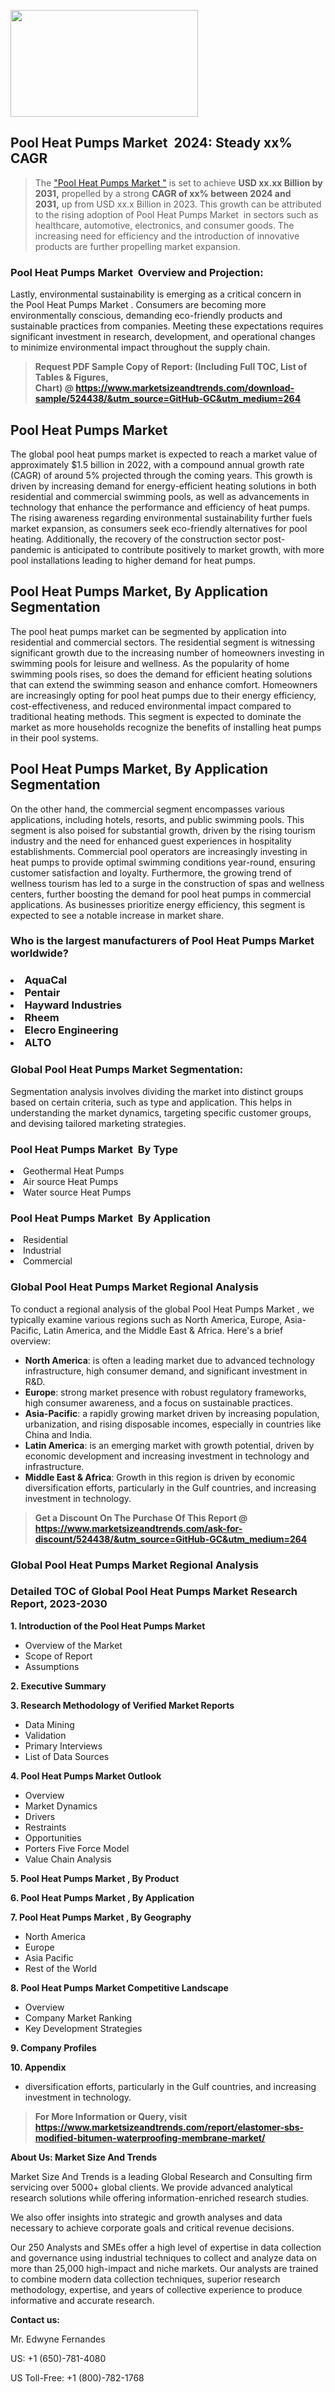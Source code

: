 <p><img class="alignnone size-medium wp-image-20088" src="https://ffe5etoiles.com/wp-content/uploads/2024/12/MST1-300x171.png" alt="" width="300" height="171" /></p><h2 id="ember46" class="ember-view reader-text-block__heading-2">Pool Heat Pumps Market &nbsp;2024: Steady&nbsp;xx% CAGR</h2><blockquote id="ember47" class="ember-view reader-text-block__blockquote">The&nbsp;<a class="app-aware-link " href="https://www.marketsizeandtrends.com/download-sample/524438/&utm_source=GitHub-GC&utm_medium=264" target="_blank" data-test-app-aware-link="">"Pool Heat Pumps Market "</a>&nbsp;is set to achieve&nbsp;<strong>USD&nbsp;xx.xx&nbsp;Billion by 2031,</strong>&nbsp;propelled by a strong&nbsp;<strong>CAGR of&nbsp;xx% between 2024 and 2031,</strong>&nbsp;up from USD xx.x Billion in 2023. This growth can be attributed to the rising adoption of&nbsp;Pool Heat Pumps Market &nbsp;in sectors such as healthcare, automotive, electronics, and consumer goods. The increasing need for efficiency and the introduction of innovative products are further propelling market expansion.</blockquote><h3 id="ember48" class="ember-view reader-text-block__heading-3">Pool Heat Pumps Market &nbsp;Overview and Projection:</h3><p id="ember49" class="ember-view reader-text-block__paragraph">Lastly, environmental sustainability is emerging as a critical concern in the&nbsp;Pool Heat Pumps Market . Consumers are becoming more environmentally conscious, demanding eco-friendly products and sustainable practices from companies. Meeting these expectations requires significant investment in research, development, and operational changes to minimize environmental impact throughout the supply chain.</p><blockquote id="ember50" class="ember-view reader-text-block__blockquote"><strong>Request PDF Sample Copy of Report: (Including Full TOC, List of Tables &amp; Figures, Chart)&nbsp;@&nbsp;<strong><a href="https://www.marketsizeandtrends.com/download-sample/524438/&utm_source=GitHub-GC&utm_medium=264" target="_blank">https://www.marketsizeandtrends.com/download-sample/524438/&utm_source=GitHub-GC&utm_medium=264</a></strong></strong></blockquote><h3 class=""> <h2>Pool Heat Pumps Market</h2><p>The global pool heat pumps market is expected to reach a market value of approximately $1.5 billion in 2022, with a compound annual growth rate (CAGR) of around 5% projected through the coming years. This growth is driven by increasing demand for energy-efficient heating solutions in both residential and commercial swimming pools, as well as advancements in technology that enhance the performance and efficiency of heat pumps. The rising awareness regarding environmental sustainability further fuels market expansion, as consumers seek eco-friendly alternatives for pool heating. Additionally, the recovery of the construction sector post-pandemic is anticipated to contribute positively to market growth, with more pool installations leading to higher demand for heat pumps.</p><h2>Pool Heat Pumps Market, By Application Segmentation</h2><p>The pool heat pumps market can be segmented by application into residential and commercial sectors. The residential segment is witnessing significant growth due to the increasing number of homeowners investing in swimming pools for leisure and wellness. As the popularity of home swimming pools rises, so does the demand for efficient heating solutions that can extend the swimming season and enhance comfort. Homeowners are increasingly opting for pool heat pumps due to their energy efficiency, cost-effectiveness, and reduced environmental impact compared to traditional heating methods. This segment is expected to dominate the market as more households recognize the benefits of installing heat pumps in their pool systems.</p><h2>Pool Heat Pumps Market, By Application Segmentation</h2><p>On the other hand, the commercial segment encompasses various applications, including hotels, resorts, and public swimming pools. This segment is also poised for substantial growth, driven by the rising tourism industry and the need for enhanced guest experiences in hospitality establishments. Commercial pool operators are increasingly investing in heat pumps to provide optimal swimming conditions year-round, ensuring customer satisfaction and loyalty. Furthermore, the growing trend of wellness tourism has led to a surge in the construction of spas and wellness centers, further boosting the demand for pool heat pumps in commercial applications. As businesses prioritize energy efficiency, this segment is expected to see a notable increase in market share.</p></h3><h3 id="" class="">Who is the largest manufacturers of&nbsp;Pool Heat Pumps Market worldwide?</h3><h3 class=""></Li><Li>AquaCal</Li><Li> Pentair</Li><Li> Hayward Industries</Li><Li> Rheem</Li><Li> Elecro Engineering</Li><Li> ALTO</h3><h3 id="ember53" class="ember-view reader-text-block__heading-3">Global&nbsp;Pool Heat Pumps Market Segmentation:</h3><p id="ember54" class="ember-view reader-text-block__paragraph">Segmentation analysis involves dividing the market into distinct groups based on certain criteria, such as type and application. This helps in understanding the market dynamics, targeting specific customer groups, and devising tailored marketing strategies.</p><h3 id="" class="">Pool Heat Pumps Market &nbsp;By Type</h3><p></Li><Li>Geothermal Heat Pumps</Li><Li> Air source Heat Pumps</Li><Li> Water source Heat Pumps</p><h3 id="" class="">Pool Heat Pumps Market &nbsp;By Application</h3><p class=""></Li><Li>Residential</Li><Li> Industrial</Li><Li> Commercial</p><h3 id="ember62" class="ember-view reader-text-block__heading-3">Global Pool Heat Pumps Market Regional Analysis</h3><p id="ember63" class="ember-view reader-text-block__paragraph">To conduct a regional analysis of the global Pool Heat Pumps Market , we typically examine various regions such as North America, Europe, Asia-Pacific, Latin America, and the Middle East &amp; Africa. Here's a brief overview:</p><ul><li><strong>North America</strong>: is often a leading market due to advanced technology infrastructure, high consumer demand, and significant investment in R&amp;D.</li><li><strong>Europe</strong>: strong market presence with robust regulatory frameworks, high consumer awareness, and a focus on sustainable practices.</li><li><strong>Asia-Pacific</strong>: a rapidly growing market driven by increasing population, urbanization, and rising disposable incomes, especially in countries like China and India.</li><li><strong>Latin America</strong>: is an emerging market with growth potential, driven by economic development and increasing investment in technology and infrastructure.</li><li><strong>Middle East &amp; Africa</strong>: Growth in this region is driven by economic diversification efforts, particularly in the Gulf countries, and increasing investment in technology.</li></ul><blockquote id="ember61" class="ember-view reader-text-block__blockquote"><strong>Get a Discount On The Purchase Of This Report @ <strong><a href="https://html-cleaner.com/" target="">https://www.marketsizeandtrends.com/ask-for-discount/524438/&utm_source=GitHub-GC&utm_medium=264</a></strong></strong></blockquote><h3 id="ember62" class="ember-view reader-text-block__heading-3">Global Pool Heat Pumps Market Regional Analysis</h3><h3 id="" class="">Detailed TOC of Global Pool Heat Pumps Market Research Report, 2023-2030</h3><p id="" class=""><strong>1. Introduction of the Pool Heat Pumps Market </strong></p><ul><li>Overview of the Market</li><li>Scope of Report</li><li>Assumptions</li></ul><p id="" class=""><strong>2. Executive Summary</strong></p><p id="" class=""><strong>3. Research Methodology of Verified Market Reports</strong></p><ul><li>Data Mining</li><li>Validation</li><li>Primary Interviews</li><li>List of Data Sources</li></ul><p id="" class=""><strong>4. Pool Heat Pumps Market Outlook</strong></p><ul><li>Overview</li><li>Market Dynamics</li><li>Drivers</li><li>Restraints</li><li>Opportunities</li><li>Porters Five Force Model</li><li>Value Chain Analysis</li></ul><p id="" class=""><strong>5. Pool Heat Pumps Market , By Product</strong></p><p id="" class=""><strong>6. Pool Heat Pumps Market , By Application</strong></p><p id="" class=""><strong>7. Pool Heat Pumps Market , By Geography</strong></p><ul><li>North America</li><li>Europe</li><li>Asia Pacific</li><li>Rest of the World</li></ul><p id="" class=""><strong>8. Pool Heat Pumps Market Competitive Landscape</strong></p><ul><li>Overview</li><li>Company Market Ranking</li><li>Key Development Strategies</li></ul><p id="" class=""><strong>9. Company Profiles</strong></p><p id="" class=""><strong>10. Appendix</strong></p><ul><li>diversification efforts, particularly in the Gulf countries, and increasing investment in technology.</li></ul><blockquote id="ember65" class="ember-view reader-text-block__blockquote"><strong>For More Information or Query, visit <strong><strong><a href="https://html-cleaner.com/" target="">https://www.marketsizeandtrends.com/report/elastomer-sbs-modified-bitumen-waterproofing-membrane-market/</a></strong></strong></strong></blockquote><p id="" class=""><strong>About Us: Market Size And Trends</strong></p><p id="" class="">Market Size And Trends is a leading Global Research and Consulting firm servicing over 5000+ global clients. We provide advanced analytical research solutions while offering information-enriched research studies.</p><p id="" class="">We also offer insights into strategic and growth analyses and data necessary to achieve corporate goals and critical revenue decisions.</p><p id="" class="">Our 250 Analysts and SMEs offer a high level of expertise in data collection and governance using industrial techniques to collect and analyze data on more than 25,000 high-impact and niche markets. Our analysts are trained to combine modern data collection techniques, superior research methodology, expertise, and years of collective experience to produce informative and accurate research.</p><p id="" class=""><strong>Contact us:</strong></p><p id="" class="">Mr. Edwyne Fernandes</p><p id="" class="">US: +1 (650)-781-4080</p><p id="" class="">US Toll-Free: +1 (800)-782-1768</p>
